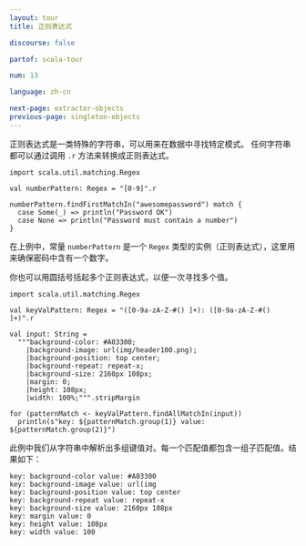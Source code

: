 ```yaml
---
layout: tour
title: 正则表达式

discourse: false

partof: scala-tour

num: 13

language: zh-cn

next-page: extractor-objects
previous-page: singleton-objects
---
```


正则表达式是一类特殊的字符串，可以用来在数据中寻找特定模式。 任何字符串都可以通过调用 `.r` 方法来转换成正则表达式。

```tut
import scala.util.matching.Regex

val numberPattern: Regex = "[0-9]".r

numberPattern.findFirstMatchIn("awesomepassword") match {
  case Some(_) => println("Password OK")
  case None => println("Password must contain a number")
}
```

在上例中，常量 `numberPattern` 是一个 `Regex` 类型的实例（正则表达式），这里用来确保密码中含有一个数字。

你也可以用圆括号括起多个正则表达式，以便一次寻找多个值。

```tut
import scala.util.matching.Regex

val keyValPattern: Regex = "([0-9a-zA-Z-#() ]+): ([0-9a-zA-Z-#() ]+)".r

val input: String =
  """background-color: #A03300;
    |background-image: url(img/header100.png);
    |background-position: top center;
    |background-repeat: repeat-x;
    |background-size: 2160px 108px;
    |margin: 0;
    |height: 108px;
    |width: 100%;""".stripMargin

for (patternMatch <- keyValPattern.findAllMatchIn(input))
  println(s"key: ${patternMatch.group(1)} value: ${patternMatch.group(2)}")
```
此例中我们从字符串中解析出多组键值对。每一个匹配值都包含一组子匹配值。结果如下：
```
key: background-color value: #A03300
key: background-image value: url(img
key: background-position value: top center
key: background-repeat value: repeat-x
key: background-size value: 2160px 108px
key: margin value: 0
key: height value: 108px
key: width value: 100
```
